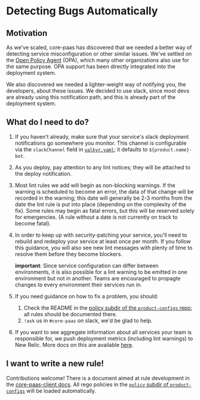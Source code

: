 # Detecting Bugs Automatically

## Motivation

As we've scaled, core-paas has discovered that we needed a better way of
detecting service misconfiguration or other similar issues. We've settled on
the [Open Policy Agent][opa] (OPA), which many other organizations also use for the
same purpose. OPA support has been directly integrated into the deployment
system.

We also discovered we needed a lighter-weight way of notifying you, the
developers, about these issues. We decided to use slack, since most devs are
already using this notification path, and this is already part of the
deployment system.

## What do I need to do?

1. If you haven't already, make sure that your service's slack deployment
   notifications go somewhere you monitor. This channel is configurable via the
   `slackChannel` field in [`valkyr.yaml`][valkyr]; it defaults to
   `${product.name}-bot`.

2. As you deploy, pay attention to any lint notices; they will be attached to
   the deploy notification.

3. Most lint rules we add will begin as non-blocking warnings. If the warning
   is scheduled to become an error, the data of that change will be recorded in
   the warning; this date will generally be 2-3 months from the date the lint
   rule is put into place (depending on the complexity of the fix). Some rules
   may begin as fatal errors, but this will be reserved solely for emergencies.
   (A rule without a date is not currently on track to become fatal).

4. In order to keep up with security-patching your service, you'll need to
   rebuild and redeploy your service at least once per month. If you follow
   this guidance, you will also see new lint messages with plenty of time to
   resolve them before they become blockers.

   **important**: Since service configuration can differ between environments, it
   is also possible for a lint warning to be emitted in one environment but not
   in another. Teams are encouraged to propagte changes to every environment
   their services run in.

5. If you need guidance on how to fix a problem, you should:
    1. Check the README in the [policy subdir of the `product-configs`
       repo][policy]; all rules should be documented there.
    2. `!ask` us in `#core-paas` on slack, we'd be glad to help.

6. If you want to see aggregate information about all services your team is
   responsible for, we push deployment metrics (including lint warnings) to
   New Relic. More docs on this are available [here][events].

## I want to write a new rule!

Contributions welcome! There is a document aimed at rule development in the
[core-paas-client docs][cpc].  All rego policies in the [`policy` subdir of
`product-configs`][policy] will be loaded automatically.

[opa]: https://www.openpolicyagent.org/
[valkyr]: https://github.com/mulesoft/valkyr#usage
[policy]: https://github.com/mulesoft/kilonova-product-configs/tree/master/policy
[cpc]: https://github.com/mulesoft/core-paas-client/blob/master/docs/opa-lint.md
[events]: https://github.com/mulesoft/core-paas-client/blob/master/docs/deploy-events.md#new-relic-insights
